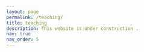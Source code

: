 ```yaml
---
layout: page
permalink: /teaching/
title: teaching
description: This website is under construction .
nav: true
nav_order: 5
---
```



